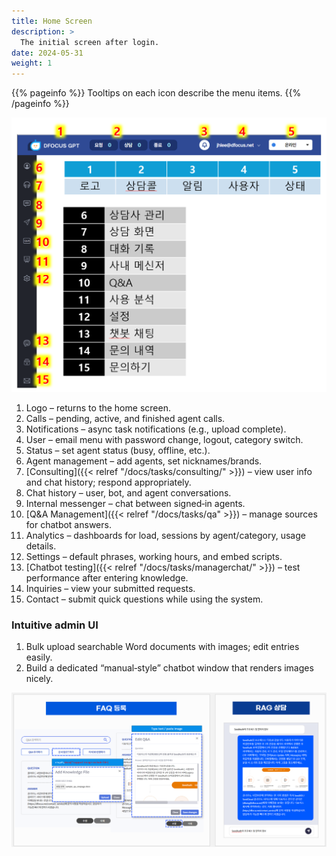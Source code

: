 ```yaml
---
title: Home Screen
description: >
  The initial screen after login.
date: 2024-05-31
weight: 1
---
```


{{% pageinfo %}}
Tooltips on each icon describe the menu items.
{{% /pageinfo %}}

![image-5.png](image-5.png)

1. Logo – returns to the home screen.
2. Calls – pending, active, and finished agent calls.
3. Notifications – async task notifications (e.g., upload complete).
4. User – email menu with password change, logout, category switch.
5. Status – set agent status (busy, offline, etc.).
6. Agent management – add agents, set nicknames/brands.
7. [Consulting]({{< relref "/docs/tasks/consulting/" >}}) – view user info and chat history; respond appropriately.
8. Chat history – user, bot, and agent conversations.
9. Internal messenger – chat between signed‑in agents.
10. [Q&A Management]({{< relref "/docs/tasks/qa" >}}) – manage sources for chatbot answers.
11. Analytics – dashboards for load, sessions by agent/category, usage details.
12. Settings – default phrases, working hours, and embed scripts.
13. [Chatbot testing]({{< relref "/docs/tasks/managerchat/" >}}) – test performance after entering knowledge.
14. Inquiries – view your submitted requests.
15. Contact – submit quick questions while using the system.

### Intuitive admin UI

1. Bulk upload searchable Word documents with images; edit entries easily.
2. Build a dedicated “manual‑style” chatbot window that renders images nicely.

![image-2.png](image-2.png)
